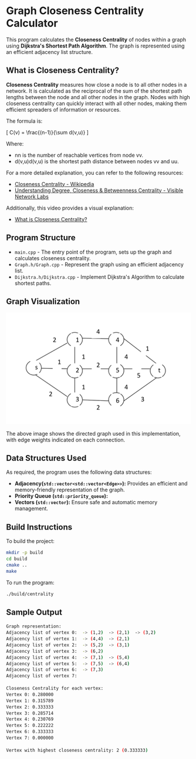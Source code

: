 # Graph Closeness Centrality Calculator

This program calculates the **Closeness Centrality** of nodes within a graph using **Dijkstra's Shortest Path Algorithm**. The graph is represented using an efficient adjacency list structure.

## What is Closeness Centrality?

**Closeness Centrality** measures how close a node is to all other nodes in a network. It is calculated as the reciprocal of the sum of the shortest path lengths between the node and all other nodes in the graph. Nodes with high closeness centrality can quickly interact with all other nodes, making them efficient spreaders of information or resources.

The formula is:

\[
C(v) = \frac{(n-1)}{\sum d(v,u)}
\]

Where:
- nn is the number of reachable vertices from node vv.
- d(v,u)d(v,u) is the shortest path distance between nodes vv and uu.

For a more detailed explanation, you can refer to the following resources:

- [Closeness Centrality - Wikipedia](https://en.wikipedia.org/wiki/Closeness_centrality)
- [Understanding Degree, Closeness & Betweenness Centrality - Visible Network Labs](https://visiblenetworklabs.com/2021/04/16/understanding-network-centrality/)

Additionally, this video provides a visual explanation:

- [What is Closeness Centrality?](https://www.youtube.com/watch?v=usJ6RH8GCm0)

## Program Structure

- `main.cpp` - The entry point of the program, sets up the graph and calculates closeness centrality.
- `Graph.h/Graph.cpp` - Represent the graph using an efficient adjacency list.
- `Dijkstra.h/Dijkstra.cpp` - Implement Dijkstra's Algorithm to calculate shortest paths.

## Graph Visualization

![Graph Visualization](graph.jpeg)

The above image shows the directed graph used in this implementation, with edge weights indicated on each connection.

## Data Structures Used

As required, the program uses the following data structures:
- **Adjacency(`std::vector<std::vector<Edge>>`):** Provides an efficient and memory-friendly representation of the graph.
- **Priority Queue (`std::priority_queue`):**
- **Vectors (`std::vector`):** Ensure safe and automatic memory management.

## Build Instructions

To build the project:
```bash
mkdir -p build
cd build
cmake ..
make
```

To run the program:
```bash
./build/centrality
```

## Sample Output

```bash
Graph representation:
Adjacency list of vertex 0:  -> (1,2)  -> (2,1)  -> (3,2) 
Adjacency list of vertex 1:  -> (4,4)  -> (2,1) 
Adjacency list of vertex 2:  -> (5,2)  -> (3,1) 
Adjacency list of vertex 3:  -> (6,2) 
Adjacency list of vertex 4:  -> (7,1)  -> (5,4) 
Adjacency list of vertex 5:  -> (7,5)  -> (6,4) 
Adjacency list of vertex 6:  -> (7,3) 
Adjacency list of vertex 7: 

Closeness Centrality for each vertex:
Vertex 0: 0.280000
Vertex 1: 0.315789
Vertex 2: 0.333333
Vertex 3: 0.285714
Vertex 4: 0.230769
Vertex 5: 0.222222
Vertex 6: 0.333333
Vertex 7: 0.000000

Vertex with highest closeness centrality: 2 (0.333333)
```